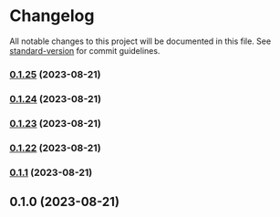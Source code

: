# Changelog

All notable changes to this project will be documented in this file. See [standard-version](https://github.com/conventional-changelog/standard-version) for commit guidelines.

### [0.1.25](https://github.com/bastion-wallet/sdk/compare/v0.1.24...v0.1.25) (2023-08-21)

### [0.1.24](https://github.com/bastion-wallet/sdk/compare/v0.1.23...v0.1.24) (2023-08-21)

### [0.1.23](https://github.com/bastion-wallet/sdk/compare/v0.1.22...v0.1.23) (2023-08-21)

### [0.1.22](https://github.com/bastion-wallet/sdk/compare/v0.1.0...v0.1.22) (2023-08-21)

### [0.1.1](https://github.com/bastion-wallet/sdk/compare/v0.1.0...v0.1.1) (2023-08-21)

## 0.1.0 (2023-08-21)
